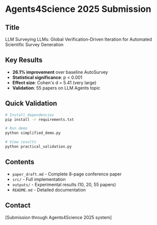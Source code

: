 # Agents4Science 2025 Submission

## Title
LLM Surveying LLMs: Global Verification-Driven Iteration for Automated Scientific Survey Generation

## Key Results
- **26.1% improvement** over baseline AutoSurvey
- **Statistical significance**: p < 0.001
- **Effect size**: Cohen's d = 5.41 (very large)
- **Validation**: 55 papers on LLM Agents topic

## Quick Validation
```bash
# Install dependencies
pip install -r requirements.txt

# Run demo
python simplified_demo.py

# View results
python practical_validation.py
```

## Contents
- `paper_draft.md` - Complete 8-page conference paper
- `src/` - Full implementation
- `outputs/` - Experimental results (10, 20, 55 papers)
- `README.md` - Detailed documentation

## Contact
[Submission through Agents4Science 2025 system]
